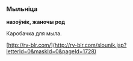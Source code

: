 ### Мыльніца
**назоўнік, жаночы род**

Каробачка для мыла.

<a rel="author">[http://rv-blr.com/](http://rv-blr.com/slounik.jsp?letterId=0&maskId=0&pageId=1728)</a>
